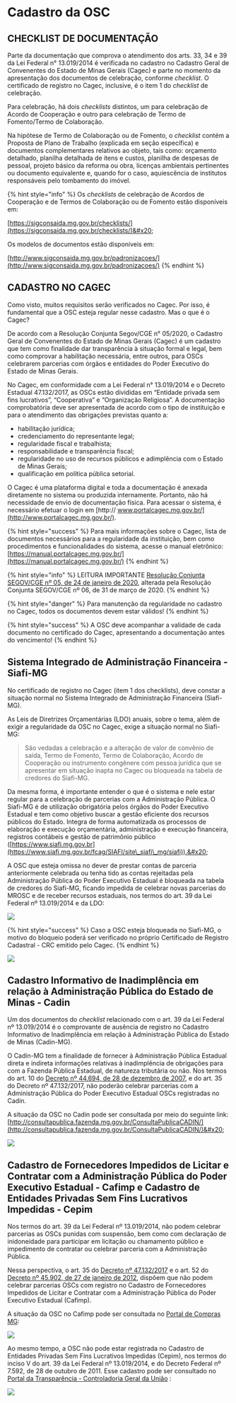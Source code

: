 # Cadastro da OSC

## CHECKLIST DE DOCUMENTAÇÃO

Parte da documentação que comprova o atendimento dos arts. 33, 34 e 39 da Lei Federal n° 13.019/2014 é verificada no cadastro no Cadastro Geral de Convenentes do Estado de Minas Gerais (Cagec) e parte no momento da apresentação dos documentos de celebração, conforme _checklist_. O certificado de registro no Cagec, inclusive, é o item 1 do _checklist_ de celebração.&#x20;

Para celebração, há dois _checklists_ distintos, um para celebração de Acordo de Cooperação e outro para celebração de Termo de Fomento/Termo de Colaboração.

Na hipótese de Termo de Colaboração ou de Fomento, o _checklist_ contém a Proposta de Plano de Trabalho (explicada em seção específica) e documentos complementares relativos ao objeto, tais como: orçamento detalhado, planilha detalhada de itens e custos, planilha de despesas de pessoal, projeto básico da reforma ou obra, licenças ambientais pertinentes ou documento equivalente e, quando for o caso, aquiescência de institutos responsáveis pelo tombamento do imóvel.

{% hint style="info" %}
Os _checklists_ de celebração de Acordos de Cooperação e de Termos de Colaboração ou de Fomento estão disponíveis em:

[https://sigconsaida.mg.gov.br/checklists/](https://sigconsaida.mg.gov.br/checklists/)&#x20;

Os modelos de documentos estão disponíveis em:

[http://www.sigconsaida.mg.gov.br/padronizacoes/](http://www.sigconsaida.mg.gov.br/padronizacoes/)
{% endhint %}

## CADASTRO NO CAGEC

Como visto, muitos requisitos serão verificados no Cagec. Por isso, é fundamental que a OSC esteja regular nesse cadastro. Mas o que é o Cagec?&#x20;

De acordo com a Resolução Conjunta Segov/CGE n° 05/2020, o Cadastro Geral de Convenentes do Estado de Minas Gerais (Cagec) é um cadastro que tem como finalidade dar transparência à situação formal e legal, bem como comprovar a habilitação necessária, entre outros, para OSCs celebrarem parcerias com órgãos e entidades do Poder Executivo do Estado de Minas Gerais.&#x20;

No Cagec, em conformidade com a Lei Federal n° 13.019/2014 e o Decreto Estadual 47.132/2017, as OSCs estão divididas em “Entidade privada sem fins lucrativos”, “Cooperativa” e “Organização Religiosa”. A documentação comprobatória deve ser apresentada de acordo com o tipo de instituição e para o atendimento das obrigações previstas quanto a:

* habilitação jurídica;
* credenciamento do representante legal;
* regularidade fiscal e trabalhista;&#x20;
* responsabilidade e transparência fiscal;
* regularidade no uso de recursos públicos e adimplência com o Estado de Minas Gerais;
* qualificação em política pública setorial.&#x20;

O Cagec é uma plataforma digital e toda a documentação é anexada diretamente no sistema ou produzida internamente. Portanto, não há necessidade de envio de documentação física. Para acessar o sistema, é necessário efetuar o login em [http:// www.portalcagec.mg.gov.br/](http://www.portalcagec.mg.gov.br/).

{% hint style="success" %}
Para mais informações sobre o Cagec, lista de documentos necessários para a regularidade da instituição, bem como procedimentos e funcionalidades do sistema, acesse o manual eletrônico: [https://manual.portalcagec.mg.gov.br/](https://manual.portalcagec.mg.gov.br/)
{% endhint %}

{% hint style="info" %}
LEITURA IMPORTANTE [Resolução Conjunta SEGOV/CGE nº 05, de 24 de janeiro de 2020](http://www.pesquisalegislativa.mg.gov.br/LegislacaoCompleta.aspx?cod=190035\&marc=), alterada pela Resolução Conjunta SEGOV/CGE nº 06, de 31 de março de 2020.
{% endhint %}

{% hint style="danger" %}
Para manutenção da regularidade no cadastro no Cagec, todos os documentos devem estar válidos!
{% endhint %}

{% hint style="success" %}
A OSC deve acompanhar a validade de cada documento no certificado do Cagec, apresentando a documentação antes do vencimento!
{% endhint %}

## Sistema Integrado de Administração Financeira - Siafi-MG

No certificado de registro no Cagec (item 1 dos checklists), deve constar a situação normal no Sistema Integrado de Administração Financeira (Siafi-MG).

As Leis de Diretrizes Orçamentárias (LDO) anuais, sobre o tema, além de exigir a regularidade da OSC no Cagec, exige a situação normal no Siafi-MG:&#x20;

> São vedadas a celebração e a alteração de valor de convênio de saída, Termo de Fomento, Termo de Colaboração, Acordo de Cooperação ou instrumento congênere com pessoa jurídica que se apresentar em situação inapta no Cagec ou bloqueada na tabela de credores do Siafi-MG.&#x20;

Da mesma forma, é importante entender o que é o sistema e nele estar regular para a celebração de parcerias com a Administração Pública. O Siafi-MG é de utilização obrigatória pelos órgãos do Poder Executivo Estadual e tem como objetivo buscar a gestão eficiente dos recursos públicos do Estado. Integra de forma automatizada os processos de elaboração e execução orçamentária, administração e execução financeira, registros contábeis e gestão de patrimônio público ([https://www.siafi.mg.gov.br](https://www.siafi.mg.gov.br/fcag/SIAFI/site\_siafi\_mg/siafi)).&#x20;

A OSC que esteja omissa no dever de prestar contas de parceria anteriormente celebrada ou tenha tido as contas rejeitadas pela Administração Pública do Poder Executivo Estadual é bloqueada na tabela de credores do Siafi-MG, ficando impedida de celebrar novas parcerias do MROSC e de receber recursos estaduais, nos termos do art. 39 da Lei Federal nº 13.019/2014 e da LDO:

![](<../../.gitbook/assets/image (392).png>)

{% hint style="success" %}
Caso a OSC esteja bloqueada no Siafi-MG, o motivo do bloqueio poderá ser verificado no próprio Certificado de Registro Cadastral - CRC emitido pelo Cagec.
{% endhint %}

![](<../../.gitbook/assets/image (462).png>)

## Cadastro Informativo de Inadimplência em relação à Administração Pública do Estado de Minas - Cadin

Um dos documentos do _checklist_ relacionado com o art. 39 da Lei Federal nº 13.019/2014 é o comprovante de ausência de registro no Cadastro Informativo de Inadimplência em relação à Administração Pública do Estado de Minas (Cadin-MG).&#x20;

O Cadin-MG tem a finalidade de fornecer à Administração Pública Estadual direta e indireta informações relativas à inadimplência de obrigações para com a Fazenda Pública Estadual, de natureza tributária ou não. Nos termos do art. 10 do [Decreto nº 44.694, de 28 de dezembro de 2007](https://www.almg.gov.br/consulte/legislacao/completa/completa.html?num=44694\&ano=2007\&tipo=DEC), e do art. 35 do Decreto nº 47.132/2017, não poderão celebrar parcerias com a Administração Pública do Poder Executivo Estadual OSCs registradas no Cadin.&#x20;

A situação da OSC no Cadin pode ser consultada por meio do seguinte link: [http://consultapublica.fazenda.mg.gov.br/ConsultaPublicaCADIN/](http://consultapublica.fazenda.mg.gov.br/ConsultaPublicaCADIN/)&#x20;

![](<../../.gitbook/assets/image (457).png>)

## Cadastro de Fornecedores Impedidos de Licitar e Contratar com a Administração Pública do Poder Executivo Estadual - Cafimp e Cadastro de Entidades Privadas Sem Fins Lucrativos Impedidas - Cepim

Nos termos do art. 39 da Lei Federal nº 13.019/2014, não podem celebrar parcerias as OSCs punidas com suspensão, bem como com declaração de inidoneidade para participar em licitação ou chamamento público e impedimento de contratar ou celebrar parceria com a Administração Pública.&#x20;

Nessa perspectiva, o art. 35 do [Decreto nº 47.132/2017](https://www.almg.gov.br/legislacao-mineira/DEC/47132/2017/) e o art. 52 do [Decreto nº 45.902, de 27 de janeiro de 2012](https://www.almg.gov.br/consulte/legislacao/completa/completa.html?tipo=Dec\&num=45902\&comp=\&ano=2012), dispõem que não podem celebrar parcerias OSCs com registro no Cadastro de Fornecedores Impedidos de Licitar e Contratar com a Administração Pública do Poder Executivo Estadual (Cafimp).&#x20;

A situação da OSC no Cafimp pode ser consultada no [Portal de Compras MG](http://compras.mg.gov.br/):

![](<../../.gitbook/assets/image (470).png>)

Ao mesmo tempo, a OSC não pode estar registrada no Cadastro de Entidades Privadas Sem Fins Lucrativos Impedidas (Cepim), nos termos do inciso V do art. 39 da Lei Federal nº 13.019/2014, e do Decreto Federal nº 7.592, de 28 de outubro de 2011. Esse cadastro pode ser consultado no [Portal da Transparência - Controladoria Geral da União](https://www.portaltransparencia.gov.br/sancoes/cepim?ordenarPor=nome&-\&direcao=asc) :

![](<../../.gitbook/assets/image (416).png>)
